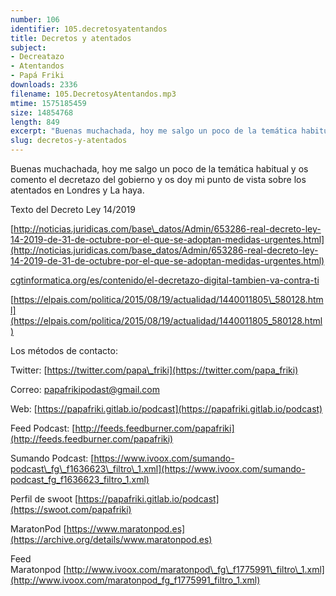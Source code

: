 ```yaml
---
number: 106
identifier: 105.decretosyatentandos
title: Decretos y atentados
subject:
- Decreatazo
- Atentandos
- Papá Friki
downloads: 2336
filename: 105.DecretosyAtentandos.mp3
mtime: 1575185459
size: 14854768
length: 849
excerpt: "Buenas muchachada, hoy me salgo un poco de la temática habitual y os comento el decretazo del gobierno y os doy mi punto de vista sobre los atentados en Londres y La haya.  \n\nTexto del Decreto Ley 14/2019\n\n[http://noticias.juridicas.com/base\\_datos/Admin/653286-real-decreto-ley-14-2019-de-31-de-octubre-por-el-que-se-adoptan-medidas-urgentes.html](http://noticias.juridicas.com/base_datos/Admin/653286-real-decreto-ley-14-2019-de-31-de-octubre-por-el-que-se-adoptan-medidas-urgentes.html)  \n\n[cgtinformatica.org/es/contenido/el-decretazo-digital-tambien-va-contra-ti](cgtinformatica.org/es/contenido/el-decretazo-digital-tambien-va-contra-ti)  \n\n[https://elpais.com/politica/2015/08/19/actualidad/1440011805\\_580128.html](https://elpais.com/politica/2015/08/19/actualidad/1440011805_580128.html)  \n\nLos métodos de contacto:  \n\nTwitter: [https://twitter.com/papa\\_friki](https://twitter.com/papa_friki)\n\nCorreo: [papafrikipodast@gmail.com](https://archive.org/details/papafrikipodast@gmail.com)\n\nWeb: [https://papafriki.gitlab.io/podcast](https://papafriki.gitlab.io/podcast)\n\nFeed Podcast: [http://feeds.feedburner.com/papafriki](http://feeds.feedburner.co"
slug: decretos-y-atentados
---
```

Buenas muchachada, hoy me salgo un poco de la temática habitual y os comento el decretazo del gobierno y os doy mi punto de vista sobre los atentados en Londres y La haya.

Texto del Decreto Ley 14/2019

[http://noticias.juridicas.com/base\_datos/Admin/653286-real-decreto-ley-14-2019-de-31-de-octubre-por-el-que-se-adoptan-medidas-urgentes.html](http://noticias.juridicas.com/base_datos/Admin/653286-real-decreto-ley-14-2019-de-31-de-octubre-por-el-que-se-adoptan-medidas-urgentes.html)

[cgtinformatica.org/es/contenido/el-decretazo-digital-tambien-va-contra-ti](cgtinformatica.org/es/contenido/el-decretazo-digital-tambien-va-contra-ti)

[https://elpais.com/politica/2015/08/19/actualidad/1440011805\_580128.html](https://elpais.com/politica/2015/08/19/actualidad/1440011805_580128.html)

Los métodos de contacto:

Twitter: [https://twitter.com/papa\_friki](https://twitter.com/papa_friki)

Correo: [papafrikipodast@gmail.com](https://archive.org/details/papafrikipodast@gmail.com)

Web: [https://papafriki.gitlab.io/podcast](https://papafriki.gitlab.io/podcast)

Feed Podcast: [http://feeds.feedburner.com/papafriki](http://feeds.feedburner.com/papafriki)

Sumando Podcast: [https://www.ivoox.com/sumando-podcast\_fg\_f1636623\_filtro\_1.xml](https://www.ivoox.com/sumando-podcast_fg_f1636623_filtro_1.xml)

Perfil de swoot [https://papafriki.gitlab.io/podcast](https://swoot.com/papafriki)

MaratonPod [https://www.maratonpod.es](https://archive.org/details/www.maratonpod.es)

Feed Maratonpod [http://www.ivoox.com/maratonpod\_fg\_f1775991\_filtro\_1.xml](http://www.ivoox.com/maratonpod_fg_f1775991_filtro_1.xml)